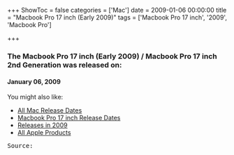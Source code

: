+++
ShowToc = false
categories = ['Mac']
date = 2009-01-06 00:00:00
title = "Macbook Pro 17 inch (Early 2009)"
tags = ['Macbook Pro 17 inch', '2009', 'Macbook Pro']

+++

### The Macbook Pro 17 inch (Early 2009) / Macbook Pro 17 inch 2nd Generation was released on: 
#### January 06, 2009


<!--more-->


    
You might also like:

- [All Mac Release Dates](https://AppleReleaseDate.com/categories/mac/)
- [Macbook Pro 17 inch Release Dates](https://AppleReleaseDate.com/tags/macbook-pro-17-inch/)
- [Releases in 2009](https://AppleReleaseDate.com/tags/2009/)
- [All Apple Products](https://AppleReleaseDate.com/categories/)



<kbd> Source: </kbd>

